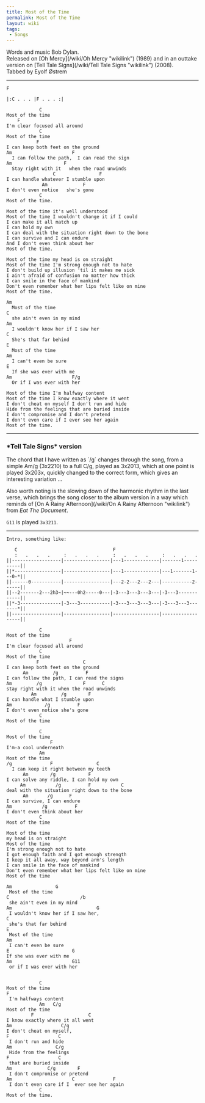 ```yaml
---
title: Most of the Time
permalink: Most of the Time
layout: wiki
tags:
 - Songs
---
```


Words and music Bob Dylan.  
Released on [Oh Mercy](/wiki/Oh Mercy "wikilink") (1989) and in an outtake
version on [Tell Tale Signs](/wiki/Tell Tale Signs "wikilink") (2008).  
Tabbed by Eyolf Østrem

* * * * *

    F

    |:C . . . |F . . . :|

                C
    Most of the time
        F
    I'm clear focused all around
                C
    Most of the time
               F
    I can keep both feet on the ground
    Am                      F
      I can follow the path,  I can read the sign
    Am                   F
      Stay right with it   when the road unwinds
                     C                F
    I can handle whatever I stumble upon
                 Am             F
    I don't even notice   she's gone
                C
    Most of the time.

    Most of the time it's well understood
    Most of the time I wouldn't change it if I could
    I can make it all match up
    I can hold my own
    I can deal with the situation right down to the bone
    I can survive and I can endure
    And I don't even think about her
    Most of the time.

    Most of the time my head is on straight
    Most of the time I'm strong enough not to hate
    I don't build up illusion 'til it makes me sick
    I ain't afraid of confusion no matter how thick
    I can smile in the face of mankind
    Don't even remember what her lips felt like on mine
    Most of the time.

    Am
      Most of the time
    C
      she ain't even in my mind
    Am
      I wouldn't know her if I saw her
    C
      She's that far behind
    E
      Most of the time
    Am
      I can't even be sure
    E
      If she was ever with me
    Am                      F/g
      Or if I was ever with her

    Most of the time I'm halfway content
    Most of the time I know exactly where it went
    I don't cheat on myself I don't run and hide
    Hide from the feelings that are buried inside
    I don't compromise and I don't pretend
    I don't even care if I ever see her again
    Most of the time.

* * * * *

<span id="telltale"></span>

<h3 class="songversion">
*Tell Tale Signs* version

</h3>
The chord that I have written as `/g` changes through the song, from a
simple Am/g (3x2210) to a full C/g, played as 3x2013, which at one point
is played 3x203x, quickly changed to the correct form, which gives an
interesting variation …

Also worth noting is the slowing down of the harmonic rhythm in the last
verse, which brings the song closer to the album version in a way which
reminds of [On A Rainy Afternoon](/wiki/On A Rainy Afternoon "wikilink") from
*Eat The Document*.

`G11` is played `3x3211`.

* * * * *

    Intro, something like:

       C                                   F
       :   .   .   .     :   .   .   .     :   .   .   .     :   .   .   .
    ||------------------|-----------------|---1-------------|-------1----------||
    ||*-----------------|-----------------|---1-------------|---1-------1---0-*||
    ||------0-----------|-----------------|---2-2---2---2---|-----------2------||
    ||--2-------2---2h3~|~~---0h2-----0---|-3---3---3---3---|-3---3------------||
    ||*-3---------------|-3---3-----------|-3---3---3---3---|-3---3---3-------*||
    ||------------------|-----------------|-----------------|------------------||

                C
    Most of the time
                           F
    I'm clear focused all around
                C
    Most of the time
               F                C
    I can keep both feet on the ground
          Am         /g          F
    I can follow the path, I can read the signs
    Am         /g               F      C
    stay right with it when the road unwinds
             Am         /g        F
    I can handle what I stumble upon
    Am            /g          F
    I don't even notice she's gone
                C
    Most of the time

                C
    Most of the time
                    F
    I'm-a cool underneath
                Am
    Most of the time
    /g              F                C
      I can keep it right between my teeth
          Am        /g            F
    I can solve any riddle, I can hold my own
         Am           /g          F           C
    deal with the situation right down to the bone
          Am       /g      F
    I can survive, I can endure
    Am           /g          F
    I don't even think about her
                C
    Most of the time

    Most of the time
    my head is on straight
    Most of the time
    I'm strong enough not to hate
    I got enough faith and I got enough strength
    I keep it all away, way beyond arm's length
    I can smile in the face of mankind
    Don't even remember what her lips felt like on mine
    Most of the time

    Am                G
     Most of the time
    C                          /b
     she ain't even in my mind
    Am                               G
     I wouldn't know her if I saw her,
    C
     she's that far behind
    E
     Most of the time
    Am
     I can't even be sure
    E                       G
    If she was ever with me
    Am                      G11
     or if I was ever with her
     

                C
    Most of the time
    F
     I'm halfways content
                Am   C/g
    Most of the time
             F                    C
    I know exactly where it all went
    Am                  C/g
    I don't cheat on myself,
    F                  C
     I don't run and hide
    Am                C/g
     Hide from the feelings
    F                  C
     that are buried inside
    Am             C/g        F
     I don't compromise or pretend
    Am                      C              F
     I don't even care if I  ever see her again
                C
    Most of the time.

